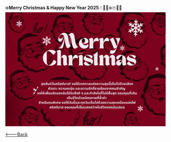 ❄️**Merry Christmas & Happy New Year 2025**☃︎🎅🎄❄️☃️🎁🦌
![E-Card](Picture/ecard.png)  

[<---Back](https://gunqeq.github.io)  
